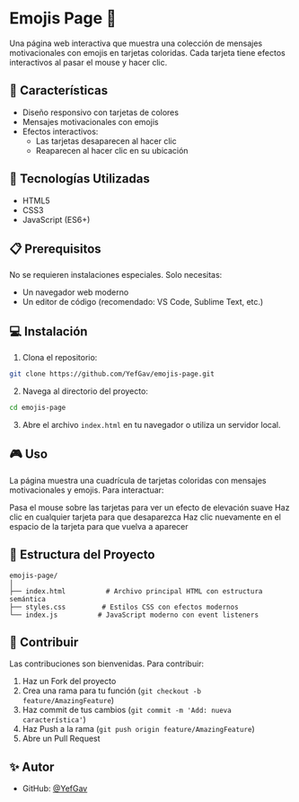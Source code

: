 # Emojis Page 🎨

Una página web interactiva que muestra una colección de mensajes motivacionales con emojis en tarjetas coloridas. Cada tarjeta tiene efectos interactivos al pasar el mouse y hacer clic.

## 🌟 Características

- Diseño responsivo con tarjetas de colores
- Mensajes motivacionales con emojis
- Efectos interactivos:
  - Las tarjetas desaparecen al hacer clic
  - Reaparecen al hacer clic en su ubicación



## 🚀 Tecnologías Utilizadas

- HTML5
- CSS3
- JavaScript (ES6+)


## 📋 Prerequisitos

No se requieren instalaciones especiales. Solo necesitas:
- Un navegador web moderno
- Un editor de código (recomendado: VS Code, Sublime Text, etc.)

## 💻 Instalación

1. Clona el repositorio:
```bash
git clone https://github.com/YefGav/emojis-page.git
```

2. Navega al directorio del proyecto:
```bash
cd emojis-page
```

3. Abre el archivo `index.html` en tu navegador o utiliza un servidor local.

## 🎮 Uso

La página muestra una cuadrícula de tarjetas coloridas con mensajes motivacionales y emojis. Para interactuar:

Pasa el mouse sobre las tarjetas para ver un efecto de elevación suave
Haz clic en cualquier tarjeta para que desaparezca
Haz clic nuevamente en el espacio de la tarjeta para que vuelva a aparecer

## 🔧 Estructura del Proyecto

```
emojis-page/
│
├── index.html          # Archivo principal HTML con estructura semántica
├── styles.css         # Estilos CSS con efectos modernos
└── index.js          # JavaScript moderno con event listeners

```

## 🤝 Contribuir

Las contribuciones son bienvenidas. Para contribuir:

1. Haz un Fork del proyecto
2. Crea una rama para tu función (`git checkout -b feature/AmazingFeature`)
3. Haz commit de tus cambios (`git commit -m 'Add: nueva característica'`)
4. Haz Push a la rama (`git push origin feature/AmazingFeature`)
5. Abre un Pull Request


## ✨ Autor

- GitHub: [@YefGav](https://github.com/YefGav)


